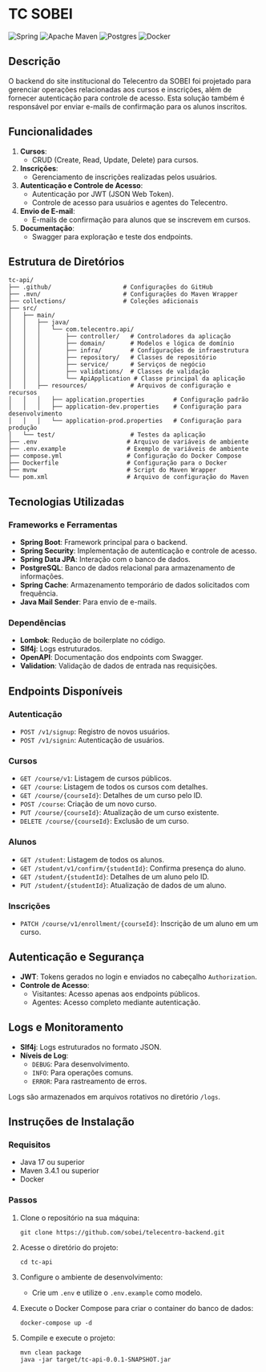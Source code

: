 # TC SOBEI

![Spring](https://img.shields.io/badge/spring-%236DB33F.svg?style=for-the-badge&logo=spring&logoColor=white)
![Apache Maven](https://img.shields.io/badge/Apache%20Maven-C71A36?style=for-the-badge&logo=Apache%20Maven&logoColor=white)
![Postgres](https://img.shields.io/badge/postgres-%23316192.svg?style=for-the-badge&logo=postgresql&logoColor=white)
![Docker](https://img.shields.io/badge/docker-%230db7ed.svg?style=for-the-badge&logo=docker&logoColor=white)

## Descrição
O backend do site institucional do Telecentro da SOBEI foi projetado para gerenciar operações relacionadas aos cursos e inscrições, além de fornecer autenticação para controle de acesso. Esta solução também é responsável por enviar e-mails de confirmação para os alunos inscritos.

## Funcionalidades
1. **Cursos**:
   - CRUD (Create, Read, Update, Delete) para cursos.
2. **Inscrições**:
   - Gerenciamento de inscrições realizadas pelos usuários.
3. **Autenticação e Controle de Acesso**:
   - Autenticação por JWT (JSON Web Token).
   - Controle de acesso para usuários e agentes do Telecentro.
4. **Envio de E-mail**:
   - E-mails de confirmação para alunos que se inscrevem em cursos.
5. **Documentação**:
   - Swagger para exploração e teste dos endpoints.

## Estrutura de Diretórios
```
tc-api/
├── .github/                    # Configurações do GitHub
├── .mvn/                       # Configurações do Maven Wrapper
├── collections/                # Coleções adicionais
├── src/
│   ├── main/
│   │   ├── java/
│   │   │   └── com.telecentro.api/
│   │   │       ├── controller/   # Controladores da aplicação
│   │   │       ├── domain/       # Modelos e lógica de domínio
│   │   │       ├── infra/        # Configurações de infraestrutura
│   │   │       ├── repository/   # Classes de repositório
│   │   │       ├── service/      # Serviços de negócio
│   │   │       ├── validations/  # Classes de validação
│   │   │       └── ApiApplication # Classe principal da aplicação
│   │   ├── resources/            # Arquivos de configuração e recursos
│   │   │   ├── application.properties        # Configuração padrão
│   │   │   ├── application-dev.properties    # Configuração para desenvolvimento
│   │   │   └── application-prod.properties   # Configuração para produção
│   └── test/                     # Testes da aplicação
├── .env                         # Arquivo de variáveis de ambiente
├── .env.example                 # Exemplo de variáveis de ambiente
├── compose.yml                  # Configuração do Docker Compose
├── Dockerfile                   # Configuração para o Docker
├── mvnw                         # Script do Maven Wrapper
└── pom.xml                      # Arquivo de configuração do Maven
```

## Tecnologias Utilizadas

### Frameworks e Ferramentas
- **Spring Boot**: Framework principal para o backend.
- **Spring Security**: Implementação de autenticação e controle de acesso.
- **Spring Data JPA**: Interação com o banco de dados.
- **PostgreSQL**: Banco de dados relacional para armazenamento de informações.
- **Spring Cache**: Armazenamento temporário de dados solicitados com frequência.
- **Java Mail Sender**: Para envio de e-mails.

### Dependências
- **Lombok**: Redução de boilerplate no código.
- **Slf4j**: Logs estruturados.
- **OpenAPI**: Documentação dos endpoints com Swagger.
- **Validation**: Validação de dados de entrada nas requisições.

## Endpoints Disponíveis
### Autenticação
- `POST /v1/signup`: Registro de novos usuários.
- `POST /v1/signin`: Autenticação de usuários.

### Cursos
- `GET /course/v1`: Listagem de cursos públicos.
- `GET /course`: Listagem de todos os cursos com detalhes.
- `GET /course/{courseId}`: Detalhes de um curso pelo ID.
- `POST /course`: Criação de um novo curso.
- `PUT /course/{courseId}`: Atualização de um curso existente.
- `DELETE /course/{courseId}`: Exclusão de um curso.

### Alunos
- `GET /student`: Listagem de todos os alunos.
- `GET /student/v1/confirm/{studentId}`: Confirma presença do aluno.
- `GET /student/{studentId}`: Detalhes de um aluno pelo ID.
- `PUT /student/{studentId}`: Atualização de dados de um aluno.

### Inscrições
- `PATCH /course/v1/enrollment/{courseId}`: Inscrição de um aluno em um curso.

## Autenticação e Segurança
- **JWT**: Tokens gerados no login e enviados no cabeçalho `Authorization`.
- **Controle de Acesso**:
  - Visitantes: Acesso apenas aos endpoints públicos.
  - Agentes: Acesso completo mediante autenticação.

## Logs e Monitoramento
- **Slf4j**: Logs estruturados no formato JSON.
- **Níveis de Log**:
  - `DEBUG`: Para desenvolvimento.
  - `INFO`: Para operações comuns.
  - `ERROR`: Para rastreamento de erros.

Logs são armazenados em arquivos rotativos no diretório `/logs`.

## Instruções de Instalação
### Requisitos
- Java 17 ou superior
- Maven 3.4.1 ou superior
- Docker

### Passos
1. Clone o repositório na sua máquina:
   ```shell
   git clone https://github.com/sobei/telecentro-backend.git
   ```
2. Acesse o diretório do projeto:
   ```shell
   cd tc-api
   ```
3. Configure o ambiente de desenvolvimento:
   - Crie um `.env` e utilize o `.env.example` como modelo.

4. Execute o Docker Compose para criar o container do banco de dados:
   ```shell
   docker-compose up -d
   ```
5. Compile e execute o projeto:
   ```shell
   mvn clean package
   java -jar target/tc-api-0.0.1-SNAPSHOT.jar
   ```

